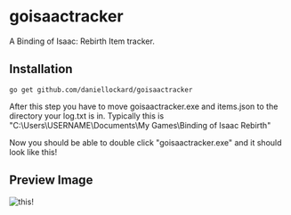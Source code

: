 # goisaactracker

A Binding of Isaac: Rebirth Item tracker.

## Installation
`go get github.com/daniellockard/goisaactracker`

After this step you have to move goisaactracker.exe and items.json to the directory your log.txt is in. Typically this is "C:\Users\USERNAME\Documents\My Games\Binding of Isaac Rebirth"

Now you should be able to double click "goisaactracker.exe" and it should look like this!

## Preview Image

![this!](http://i.imgur.com/OkrCf4R.png)
